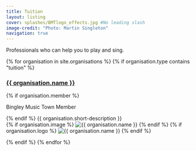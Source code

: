 ```yaml
---
title: Tuition
layout: listing
cover: splashes/BMTlogo_effects.jpg #No leading slash
image-credit: "Photo: Martin Singleton"
navigation: true
---
```


Professionals who can help you to play and sing.

<div class="container logos">
{% for organisation in site.organisations %}
{% if organisation.type contains "tuition" %}

<div class="row"> 
<div class="column-8" markdown="1">
<h3><a href="{{ organisation.url }}">{{ organisation.name }}</a></h3>
{% if organisation.member %}
<div class="member-badge">
<p>Bingley Music Town Member</p>
</div>
{% endif %}
{{ organisation.short-description }}
<!--<div class="org-contact" markdown="1">
{% if organisation.email %}* **Email:** [{{ organisation.email }}](mailto:{{ organisation.email }}){% endif %}
{% if organisation.website %}* **Web:** [{{ organisation.website }} <i class="fa fa-external-link" aria-hidden="true"></i>]({{ organisation.website }}){:target="_blank" rel="noopener noreferrer"}{% endif %}
</div>-->
</div>
<div class="column-4 organisation-image">
{% if organisation.image %}
<img src="{{ '/assets/images/organisations' | relative_url }}/{{ organisation.image }}" alt="{{ organisation.name }}" title="{{ organisation.name }}"  class="img-responsive" />
{% endif %}
{% if organisation.logo %}
<img src="{{ '/assets/images/logos' | relative_url }}/{{ organisation.logo }}" alt="{{ organisation.name }}" title="{{ organisation.name }}"  class="img-responsive" />
{% endif %}

</div>

</div>

{% endif %}
{% endfor %}
</div>


